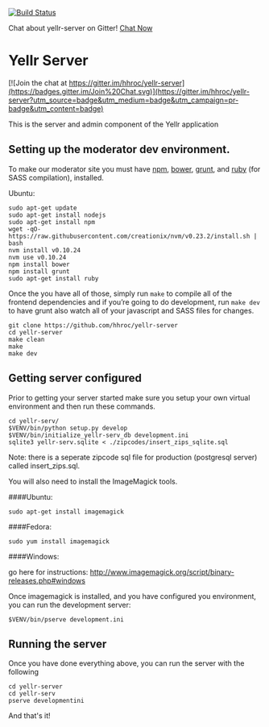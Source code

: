 [![Build Status](https://travis-ci.org/hhroc/yellr-server.svg)](https://travis-ci.org/hhroc/yellr-server)


Chat about yellr-server on Gitter! [Chat Now](https://gitter.im/hhroc/yellr-server)

# Yellr Server

[![Join the chat at https://gitter.im/hhroc/yellr-server](https://badges.gitter.im/Join%20Chat.svg)](https://gitter.im/hhroc/yellr-server?utm_source=badge&utm_medium=badge&utm_campaign=pr-badge&utm_content=badge)

This is the server and admin component of the Yellr application

Setting up the moderator dev environment.
------

To make our moderator site you must have [npm](https://www.npmjs.com/),
[bower](http://bower.io/), [grunt](http://gruntjs.com/), and [ruby](https://www.ruby-lang.org/en/) (for SASS compilation),
installed.

Ubuntu:

    sudo apt-get update
    sudo apt-get install nodejs
    sudo apt-get install npm
    wget -qO- https://raw.githubusercontent.com/creationix/nvm/v0.23.2/install.sh | bash
    nvm install v0.10.24
    nvm use v0.10.24
    npm install bower
    npm install grunt
    sudo apt-get install ruby

Once the you have all of those, simply run `make` to compile all of the
frontend dependencies and if you’re going to do development, run `make dev`
to have grunt also watch all of your javascript and SASS files for changes.

    git clone https://github.com/hhroc/yellr-server
    cd yellr-server
    make clean
    make
    make dev

Getting server configured
---------------

Prior to getting your server started make sure you setup your own virtual
environment and then run these commands.

    cd yellr-serv/
    $VENV/bin/python setup.py develop
    $VENV/bin/initialize_yellr-serv_db development.ini
    sqlite3 yellr-serv.sqlite < ./zipcodes/insert_zips_sqlite.sql
    
Note: there is a seperate zipcode sql file for production (postgresql server) called insert_zips.sql.
    
You will also need to install the ImageMagick tools.

####Ubuntu:

    sudo apt-get install imagemagick

####Fedora:

    sudo yum install imagemagick

####Windows:

go here for instructions: http://www.imagemagick.org/script/binary-releases.php#windows


Once imagemagick is installed, and you have configured you environment, you can run the development server:

    $VENV/bin/pserve development.ini


Running the server
---------------

Once you have done everything above, you can run the server with the following

    cd yellr-server
    cd yellr-serv
    pserve developmentini
    
And that's it!
